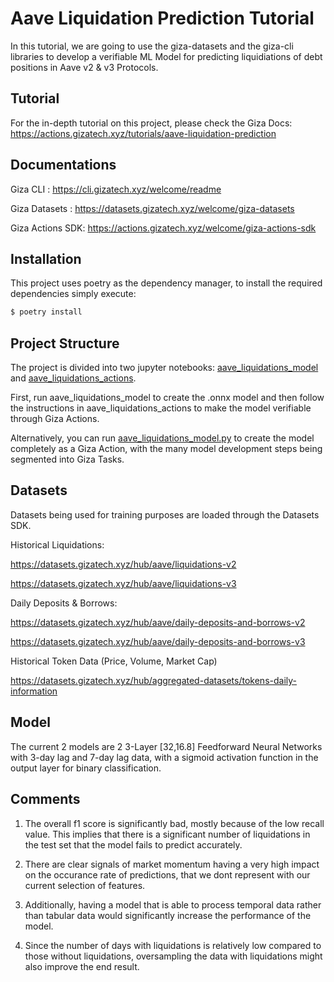 # Aave Liquidation Prediction Tutorial

In this tutorial, we are going to use the giza-datasets and the giza-cli libraries to develop a verifiable ML Model for predicting liquidiations of debt positions in Aave v2 & v3 Protocols.

## Tutorial

For the in-depth tutorial on this project, please check the Giza Docs: https://actions.gizatech.xyz/tutorials/aave-liquidation-prediction

## Documentations

Giza CLI : https://cli.gizatech.xyz/welcome/readme

Giza Datasets : https://datasets.gizatech.xyz/welcome/giza-datasets

Giza Actions SDK: https://actions.gizatech.xyz/welcome/giza-actions-sdk

## Installation

This project uses poetry as the dependency manager, to install the required dependencies simply execute:

```bash 
$ poetry install
```
## Project Structure

The project is divided into two jupyter notebooks:  [aave_liquidations_model](aave_liquidations_actions.ipynb) and [aave_liquidations_actions](awesome-giza-actions/Aave_Liquidation_Model/aave_liquidations_actions.ipynb). 

First, run aave_liquidations_model to create the .onnx model and then follow the instructions in aave_liquidations_actions to make the model verifiable through Giza Actions.

Alternatively, you can run [aave_liquidations_model.py](aave_liquidations_model.py) to create the model completely as a Giza Action, with the many model development steps being segmented into Giza Tasks.

## Datasets

Datasets being used for training purposes are loaded through the Datasets SDK.

Historical Liquidations: 

https://datasets.gizatech.xyz/hub/aave/liquidations-v2

https://datasets.gizatech.xyz/hub/aave/liquidations-v3

Daily Deposits & Borrows:

https://datasets.gizatech.xyz/hub/aave/daily-deposits-and-borrows-v2

https://datasets.gizatech.xyz/hub/aave/daily-deposits-and-borrows-v3

Historical Token Data (Price, Volume, Market Cap)

https://datasets.gizatech.xyz/hub/aggregated-datasets/tokens-daily-information

## Model 

The current 2 models are 2 3-Layer [32,16.8] Feedforward Neural Networks with 3-day lag and 7-day lag data, with a sigmoid activation function in the output layer for binary classification.

## Comments

1) The overall f1 score is significantly bad, mostly because of the low recall value. This implies that there is a significant number of liquidations in the test set that the model fails to predict accurately.

2) There are clear signals of market momentum having a very high impact on the occurance rate of predictions, that we dont represent with our current selection of features.

3) Additionally, having a model that is able to process temporal data rather than tabular data would significantly increase the performance of the model.

4) Since the number of days with liquidations is relatively low compared to those without liquidations, oversampling the data with liquidations might also improve the end result.
